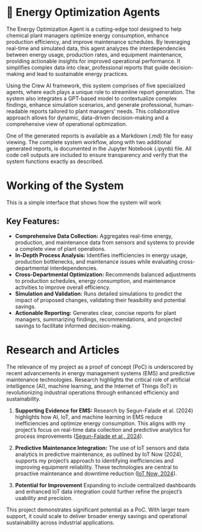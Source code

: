 # 💼 Energy Optimization Agents

The Energy Optimization Agent is a cutting-edge tool designed to help chemical plant managers optimize energy consumption, enhance production efficiency, and improve maintenance schedules. By leveraging real-time and simulated data, this agent analyzes the interdependencies between energy usage, production rates, and equipment maintenance, providing actionable insights for improved operational performance. It simplifies complex data into clear, professional reports that guide decision-making and lead to sustainable energy practices.  

Using the Crew AI framework, this system comprises of five specialized agents, where each plays a unique role to streamline report generation. The system also integrates a GPT-based model to contextualize complex findings, enhance simulation scenarios, and generate professional, human-readable reports tailored to plant managers' needs. This collaborative approach allows for dynamic, data-driven decision-making and a comprehensive view of operational optimization.  

One of the generated reports is available as a Markdown (.md) file for easy viewing. The complete system workflow, along with two additional generated reports, is documented in the Jupyter Notebook (.ipynb) file. All code cell outputs are included to ensure transparency and verify that the system functions exactly as described.


# Working of the System
This is a simple interface that shows how the system will work 
## Key Features:
- **Comprehensive Data Collection:** Aggregates real-time energy, production, and maintenance data from sensors and systems to provide a complete view of plant operations.  
- **In-Depth Process Analysis:** Identifies inefficiencies in energy usage, production bottlenecks, and maintenance issues while evaluating cross-departmental interdependencies.  
- **Cross-Departmental Optimization:** Recommends balanced adjustments to production schedules, energy consumption, and maintenance activities to improve overall efficiency.  
- **Simulation and Validation:** Runs detailed simulations to predict the impact of proposed changes, validating their feasibility and potential savings.  
- **Actionable Reporting:** Generates clear, concise reports for plant managers, summarizing findings, recommendations, and projected savings to facilitate informed decision-making.

# Research and Articles
The relevance of my project as a proof of concept (PoC) is underscored by recent advancements in energy management systems (EMS) and predictive maintenance technologies. Research highlights the critical role of artificial intelligence (AI), machine learning, and the Internet of Things (IoT) in revolutionizing industrial operations through enhanced efficiency and sustainability.
1. **Supporting Evidence for EMS:**
Research by Segun-Falade et al. (2024) highlights how AI, IoT, and machine learning in EMS reduce inefficiencies and optimize energy consumption. This aligns with my project’s focus on real-time data collection and predictive analytics for process improvements ([Segun-Falade et al., 2024](https://www.researchgate.net/publication/383847606_Developing_innovative_software_solutions_for_effective_energy_management_systems_in_industry)).

2. **Predictive Maintenance Integration:**
The use of IoT sensors and data analytics in predictive maintenance, as outlined by IoT Now (2024), supports my project’s approach to identifying inefficiencies and improving equipment reliability. These technologies are central to proactive maintenance and downtime reduction ([IoT Now, 2024](https://www.iot-now.com/2024/10/23/147629-power-of-predictive-maintenance-with-iot-reducing-downtime-and-costs/)).

3. **Potential for Improvement**
Expanding to include centralized dashboards and enhanced IoT data integration could further refine the project’s usability and precision.

This project demonstrates significant potential as a PoC. With larger team support, it could scale to deliver broader energy savings and operational sustainability across industrial applications.
